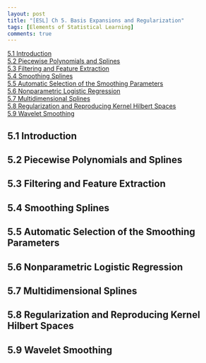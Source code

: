 ```yaml
---
layout: post
title: "[ESL] Ch 5. Basis Expansions and Regularization"
tags: [Elements of Statistical Learning]
comments: true
---
```

<!--ts-->
[5.1 Introduction](#51-introduction)  
[5.2 Piecewise Polynomials and Splines](#52-piecewise-polynomials-and-splines)  
[5.3 Filtering and Feature Extraction](#53-filtering-and-feature-extraction)  
[5.4 Smoothing Splines](#54-smoothing-splines)  
[5.5 Automatic Selection of the Smoothing Parameters](#55-automatic-selection-of-the-smoothing-parameters)  
[5.6 Nonparametric Logistic Regression](#56-nonparametric-logistic-regression)  
[5.7 Multidimensional Splines](#57-multidimensional-splines)  
[5.8 Regularization and Reproducing Kernel Hilbert Spaces](#58-regularization-and-reproducing-kernel-hilbert-spaces)  
[5.9 Wavelet Smoothing](#59-wavelet-smoothing)  
<!--te-->

## 5.1 Introduction
## 5.2 Piecewise Polynomials and Splines
## 5.3 Filtering and Feature Extraction
## 5.4 Smoothing Splines
## 5.5 Automatic Selection of the Smoothing Parameters
## 5.6 Nonparametric Logistic Regression
## 5.7 Multidimensional Splines
## 5.8 Regularization and Reproducing Kernel Hilbert Spaces
## 5.9 Wavelet Smoothing

